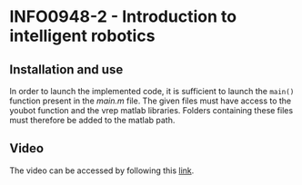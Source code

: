 # INFO0948-2 - Introduction to intelligent robotics

## Installation and use

In order to launch the implemented code, it is sufficient to launch the `main()` function present in the *main.m* file.
The given files must have access to the youbot function and the vrep matlab libraries. Folders containing these files must therefore be added to the matlab path.

## Video

The video can be accessed by following this [link](https://drive.google.com/drive/u/0/folders/1kJgIgpEBuB9WKqEJvml2YpUz4rSNeCnK).
